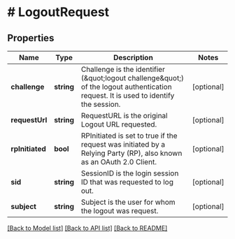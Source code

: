 # # LogoutRequest

## Properties

Name | Type | Description | Notes
------------ | ------------- | ------------- | -------------
**challenge** | **string** | Challenge is the identifier (\&quot;logout challenge\&quot;) of the logout authentication request. It is used to identify the session. | [optional]
**requestUrl** | **string** | RequestURL is the original Logout URL requested. | [optional]
**rpInitiated** | **bool** | RPInitiated is set to true if the request was initiated by a Relying Party (RP), also known as an OAuth 2.0 Client. | [optional]
**sid** | **string** | SessionID is the login session ID that was requested to log out. | [optional]
**subject** | **string** | Subject is the user for whom the logout was request. | [optional]

[[Back to Model list]](../../README.md#models) [[Back to API list]](../../README.md#endpoints) [[Back to README]](../../README.md)
